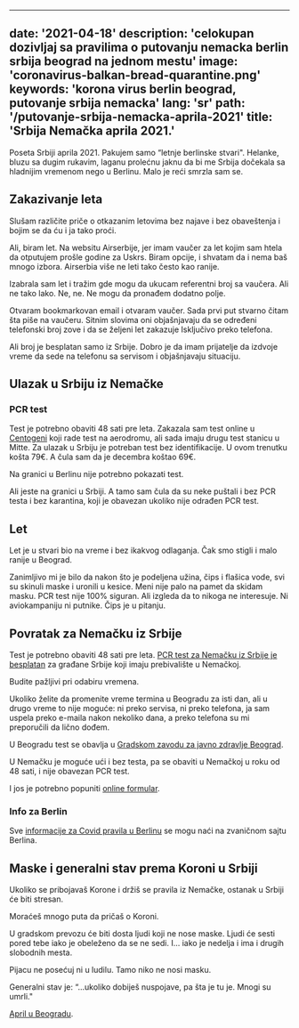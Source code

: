 ---
date: '2021-04-18'
description: 'celokupan dozivljaj sa pravilima o putovanju nemacka berlin srbija beograd na jednom mestu'
image: 'coronavirus-balkan-bread-quarantine.png'
keywords: 'korona virus berlin beograd, putovanje srbija nemacka'
lang: 'sr'
path: '/putovanje-srbija-nemacka-aprila-2021'
title: 'Srbija Nemačka aprila 2021.'
------

Poseta Srbiji aprila 2021. Pakujem samo “letnje berlinske stvari". Helanke, bluzu sa dugim rukavim, laganu prolećnu jaknu da bi me Srbija dočekala sa hladnijim vremenom nego u Berlinu. Malo je reći smrzla sam se.
<h2>Zakazivanje leta</h2>
Slušam različite priče o otkazanim letovima bez najave i bez obaveštenja i bojim se da ću i ja tako proći.

Ali, biram let. Na websitu Airserbije, jer imam vaučer za let kojim sam htela da otputujem prošle godine za Uskrs. Biram opcije, i shvatam da i nema baš mnogo izbora. Airserbia više ne leti tako često kao ranije.

Izabrala sam let i tražim gde mogu da ukucam referentni broj sa vaučera. Ali ne tako lako. Ne, ne. Ne mogu da pronađem dodatno polje.

Otvaram bookmarkovan email i otvaram vaučer. Sada prvi put stvarno čitam šta piše na vaučeru. Sitnim slovima oni objašnjavaju da se određeni telefonski broj zove i da se željeni let zakazuje Isključivo preko telefona.

Ali broj je besplatan samo iz Srbije. Dobro je da imam prijatelje da izdvoje vreme da sede na telefonu sa servisom i objašnjavaju situaciju.

<h2>Ulazak u Srbiju iz Nemačke</h2>
<h3>PCR test</h3>
Test je potrebno obaviti 48 sati pre leta. Zakazala sam test online u <a href="https://www.centogene.com/index.php?id=2705&L=-1" target="_blank" rel="noopener noreferrer">Centogeni</a> koji rade test na aerodromu, ali sada imaju drugu test stanicu u Mitte. Za ulazak u Srbiju je potreban test bez identifikacije. U ovom trenutku košta 79€. A čula sam da je decembra koštao 69€.


Na granici u Berlinu nije potrebno pokazati test.

Ali jeste na granici u Srbiji. A tamo sam čula da su neke puštali i bez PCR testa i bez karantina, koji je obavezan ukoliko nije odrađen PCR test.

<h2>Let</h2>

Let je u stvari bio na vreme i bez ikakvog odlaganja. Čak smo stigli i malo ranije u Beograd.

Zanimljivo mi je bilo da nakon što je podeljena užina, čips i flašica vode, svi su skinuli maske i uronili u kesice. Meni nije palo na pamet da skidam masku. PCR test nije 100% siguran. Ali izgleda da to nikoga ne interesuje. Ni aviokampaniju ni putnike. Čips je u pitanju.

<h2>Povratak za Nemačku iz Srbije</h2>
Test je potrebno obaviti 48 sati pre leta. <a href="https://euprava.gov.rs/usluge/6221" target="_blank" rel="noopener noreferrer">PCR test za Nemačku iz Srbije je besplatan</a> za građane Srbije koji imaju prebivalište u Nemačkoj.

Budite pažljivi pri odabiru vremena.

Ukoliko želite da promenite vreme termina u Beogradu za isti dan, ali u drugo vreme to nije moguće: ni preko servisa, ni preko telefona, ja sam uspela preko e-maila nakon nekoliko dana, a preko telefona su mi preporučili da lično dođem.

U Beogradu test se obavlja u <a href="https://www.zdravlje.org.rs/index.php/kontakt " target="_blank" rel="noopener noreferrer">Gradskom zavodu za javno zdravlje Beograd</a>.

U Nemačku je moguće ući i bez testa, pa se obaviti u Nemačkoj u roku od 48 sati, i nije obavezan PCR test.

I jos je potrebno popuniti <a href="https://www.einreiseanmeldung.de/" target="_blank" rel="noopener noreferrer">online formular</a>.

<h3>Info za Berlin</h3>

Sve <a href="https://www.berlin.de/corona/en/measures/#headline_1_20" target="_blank" rel="noopener noreferrer">informacije za Covid pravila u Berlinu</a> se mogu naći na zvaničnom sajtu Berlina.

<h2>Maske i generalni stav prema Koroni u Srbiji</h2>

Ukoliko se pribojavaš Korone i držiš se pravila iz Nemačke, ostanak u Srbiji će biti stresan.

Moraćeš mnogo puta da pričaš o Koroni.

U gradskom prevozu će biti dosta ljudi koji ne nose maske. Ljudi će sesti pored tebe iako je obeleženo da se ne sedi. I… iako je nedelja i ima i drugih slobodnih mesta.

Pijacu ne posećuj ni u ludilu. Tamo niko ne nosi masku.

Generalni stav je: “...ukoliko dobiješ nuspojave, pa šta je tu je. Mnogi su umrli."


<a href="https://youtu.be/9BiZQnvcNsM" target="_blank" rel="noopener noreferrer">April u Beogradu</a>.
